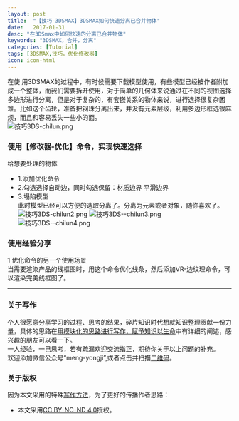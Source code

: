 ```yaml
---
layout: post
title:  "【技巧-3DSMAX】3DSMAX如何快速分离已合并物体"
date:   2017-01-31
desc: "在3DSmax中如何快速的分离已合并物体"
keywords: "3DSMAX，合并，分离"
categories: [Tutorial]
tags: [3DSMAX,技巧，优化修改器]
icon: icon-html
---
```

在使  用3DSMAX的过程中，有时候需要下载模型使用，有些模型已经被作者附加成一个整体，而我们需要拆开使用，对于简单的几何体来说通过在不同的视图选择多边形进行分离，但是对于复杂的，有套嵌关系的物体来说，进行选择很复杂困难。比如这个齿轮，准备把钢珠分离出来，并没有元素层级，利用多边形框选很麻烦，而且和容易丢失一些小的面。  
![技巧3DS-chilun.png](http://upload-images.jianshu.io/upload_images/1853536-db2d8bcb5509ef54.png?imageMogr2/auto-orient/strip%7CimageView2/2/w/1240)
### 使用【修改器-优化】命令，实现快速选择  
给想要处理的物体  
- 1.添加优化命令  
- 2.勾选选择自动边，同时勾选保留：材质边界 平滑边界   
- 3.塌陷模型   
此时模型已经可以方便的选取分离了。分离为元素或者对象，随你喜欢了。  
![技巧3DS-chilun2.png](http://upload-images.jianshu.io/upload_images/1853536-7b3c4cc344b7345f.png?imageMogr2/auto-orient/strip%7CimageView2/2/w/1240)
![技巧3DS--chilun3.png](http://upload-images.jianshu.io/upload_images/1853536-022d07e0d9094c84.png?imageMogr2/auto-orient/strip%7CimageView2/2/w/1240)
![技巧3DS--chilun4.png](http://upload-images.jianshu.io/upload_images/1853536-44dfd829f44372f2.png?imageMogr2/auto-orient/strip%7CimageView2/2/w/1240)  

### 使用经验分享
1 优化命令的另一个使用场景  
当需要渲染产品的线框图时，用这个命令优化线条，然后添加VR-边纹理命令，可以渲染完美线框图了。  
***
### 关于写作
个人很愿意分享学习的过程、思考的结果，碎片知识时代想就知识整理贡献一份力量，具体的思路在[用模块化的思路进行写作，赋予知识以生命]()中有详细的阐述，感兴趣的朋友可以看一下。  
一人经验，一己思考，若有疏漏欢迎交流指正，期待你关于以上问题的补充。  
欢迎添加微信公众号“meng-yongji”,或者点击并扫描[二维码](http://upload-images.jianshu.io/upload_images/1853536-6216bde114999da9.jpg?imageMogr2/auto-orient/strip%7CimageView2/2/w/1240)。
### 关于版权
因为本文采用的特殊[写作方法]()，为了更好的传播作者思路：
- 本文采用[CC BY-NC-ND 4.0](https://creativecommons.org/licenses/by-nc-nd/4.0/deed.zh)授权。
